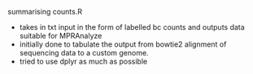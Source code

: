 summarising counts.R
- takes in txt input in the form of labelled bc counts and outputs data suitable for MPRAnalyze
- initially done to tabulate the output from bowtie2 alignment of sequencing data to a custom genome.
- tried to use dplyr as much as possible 
